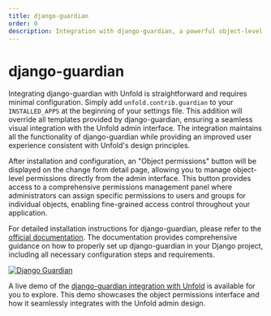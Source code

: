 ```yaml
---
title: django-guardian
order: 0
description: Integration with django-guardian, a powerful object-level permissions system for Django that seamlessly integrates with Unfold admin interface for enhanced access control management.
---
```


# django-guardian

Integrating django-guardian with Unfold is straightforward and requires minimal configuration. Simply add `unfold.contrib.guardian` to your `INSTALLED_APPS` at the beginning of your settings file. This addition will override all templates provided by django-guardian, ensuring a seamless visual integration with the Unfold admin interface. The integration maintains all the functionality of django-guardian while providing an improved user experience consistent with Unfold's design principles.

After installation and configuration, an "Object permissions" button will be displayed on the change form detail page, allowing you to manage object-level permissions directly from the admin interface. This button provides access to a comprehensive permissions management panel where administrators can assign specific permissions to users and groups for individual objects, enabling fine-grained access control throughout your application.

For detailed installation instructions for django-guardian, please refer to the [official documentation](https://django-guardian.readthedocs.io/en/stable/installation/). The documentation provides comprehensive guidance on how to properly set up django-guardian in your Django project, including all necessary configuration steps and requirements.

[![Django Guardian](/static/docs/integrations/django-guardian.webp)](/static/docs/integrations/django-guardian.webp)

A live demo of the [django-guardian integration with Unfold](https://demo.unfoldadmin.com/en/admin/formula/driver/56/permissions/) is available for you to explore. This demo showcases the object permissions interface and how it seamlessly integrates with the Unfold admin design.
